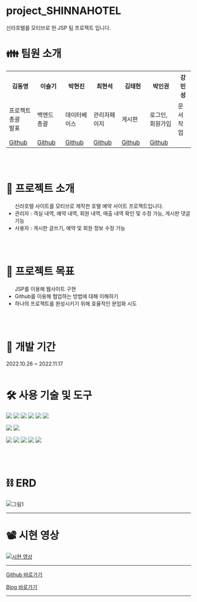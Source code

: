 # project_SHINNAHOTEL
신라호텔를 모티브로 한 JSP 팀 프로젝트 입니다.

 <h1> 👪  팀원 소개</h1>

<table>
  <tr>
    <th width="300px">김동명</th>
    <th width="300px">이슬기</th>
    <th width="300px">박현진</th>
    <th width="300px">최현석</th>
    <th width="300px">김태헌</th>
    <th width="300px">박인권</th>
    <th width="300px">강민성</th>
  </tr>
  <tr>
    <td>프로젝트 총괄 <br> 발표</td>
    <td>백엔드 총괄</td>
    <td>데이터베이스</td>
    <td>관리자페이지</td>
    <td>게시판</td>
    <td>로그인, 회원가입</td>
    <td>문서작업</td>
  </tr>
    <tr>
    <td><a href="https://github.com/kdmyeong94">Github</a></td>
    <td><a href="https://github.com/seulki412">Github</a></td>
    <td><a href="https://github.com/hyunjinjane">Github</a></td>
    <td><a href="https://github.com/hyeonseok7724">Github</a></td>
    <td><a href="https://github.com/cafe9999">Github</a></td>
    <td><a href="https://github.com/inkwons">Github</a></td>
    <td></td>
</table>
<br><br>
<h1> 📕 프로젝트 소개 </h1>
<ul> 신라호텔 사이트를 모티브로 제작한 호텔 예약 사이트 프로젝트입니다.
  <li>관리자 : 객실 내역, 예약 내역, 회원 내역, 매출 내역 확인 및 수정 가능, 게시판 댓글기능 </li>
  <li>사용자 : 게시판 글쓰기, 예약 및 회원 정보 수정 가능</li>
</ul>
<br><br>

<h1>🥇 프로젝트 목표 </h1>

<ul> JSP를 이용해 웹사이트 구현
 <li>Github를 이용해 협업하는 방법에 대해 이해하기</li>
 <li>하나의 프로젝트를 완성시키기 위해 효율적인 분업화 시도</li>

  </ul>
<br><br>
<h1> 📆 개발 기간 </h1>
2022.10.26 ~ 2022.11.17
<br><br>
<h1> 🛠 사용 기술 및 도구</h1>
<p>
<img src="https://img.shields.io/badge/JSP-gray?style=flat&logo=JSP&logoColor=white"/>
<img src="https://img.shields.io/badge/Java-e11f21?style=flat&logo=Java&logoColor=white"/>
<img src="https://img.shields.io/badge/jQuery-0769AD?style=flat&logo=jQuery&logoColor=white"/>
<img src="https://img.shields.io/badge/CSS3-1572B6?style=flat&logo=CSS3&logoColor=white"/>
<img src="https://img.shields.io/badge/JavaScript-F7DF1E?style=flat&logo=JavaScript&logoColor=white"/>
<img src="https://img.shields.io/badge/HTML5-E34F26?style=flat&logo=HTML5&logoColor=white"/>
</p>
<p>
 <img src="https://img.shields.io/badge/Apache Tomcat-F8DC75?style=flat&logo=Apache Tomcat&logoColor=white"/>
 <img src="https://img.shields.io/badge/Oracle-F80000?style=flat&logo=Oracle&logoColor=white"/>
</p>
<p>
  <img src="https://img.shields.io/badge/Eclipse IDE-2C2255?style=flat&logo=Eclipse IDE&logoColor=white"/>
  <img src="https://img.shields.io/badge/Visual Studio Code-007ACC?style=flat&logo=Visual Studio Code&logoColor=white"/>
  <img src="https://img.shields.io/badge/DBeaver-gray?style=flat&logo=DBeaver&logoColor=white"/>
  <img src="https://img.shields.io/badge/GitHub-181717?style=flat&logo=GitHub&logoColor=white"/>
  <img src="https://img.shields.io/badge/Discord-5865F2?style=flat&logo=Discord&logoColor=white"/>
</p>

<br><br>
<h1> ⛓ ERD </h1>

![그림1](https://user-images.githubusercontent.com/115456038/206407424-4edd143e-51b9-4e36-8f88-ba0e8bf30fc9.png)

<hr>
<h1> 📽 시현 영상</h1>

[![시현 영상](https://img.youtube.com/vi/ti43x0CIRcw/0.jpg)](https://www.youtube.com/watch?v=ti43x0CIRcw)

<hr>

<p><a href="https://github.com/kdmyeong94"> Github 바로가기</a></p>
<p><a href="https://velog.io/@rlaehdaud511"> Blog 바로가기</a> </p>
<hr>
